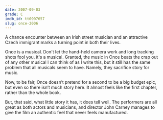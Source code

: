 ```yaml
---
date: 2007-09-03
grade: C
imdb_id: tt0907657
slug: once-2006
---
```


A chance encounter between an Irish street musician and an attractive Czech immigrant marks a turning point in both their lives.

Once is a musical. Don't let the hand-held camera work and long tracking shots fool you, it's a musical. Granted, the music in Once beats the crap out of any other musical I can think of as I write this, but it still has the same problem that all musicals seem to have. Namely, they sacrifice story for music.

Now, to be fair, Once doesn’t pretend for a second to be a big budget epic, but even so there isn’t much story here. It almost feels like the first chapter, rather than the whole book.

But, that said, what little story it has, it does tell well. The performers are all great as both actors and musicians, and director John Carney manages to give the film an authentic feel that never feels manufactured.
